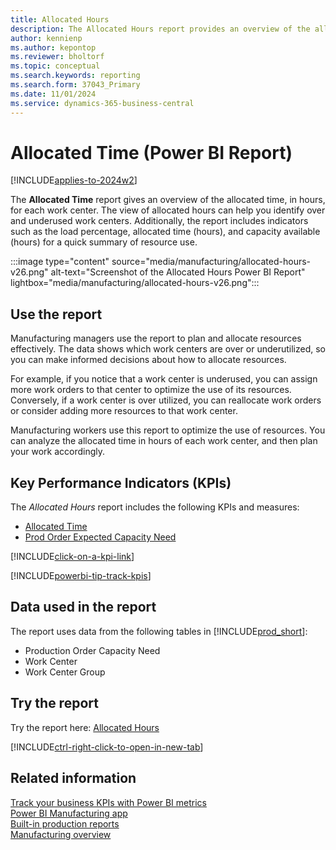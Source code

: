 ```yaml
---
title: Allocated Hours
description: The Allocated Hours report provides an overview of the allocated time, in hours, for each work center.
author: kennienp
ms.author: kepontop
ms.reviewer: bholtorf
ms.topic: conceptual
ms.search.keywords: reporting
ms.search.form: 37043_Primary
ms.date: 11/01/2024
ms.service: dynamics-365-business-central
---
```


# Allocated Time (Power BI Report)

[!INCLUDE[applies-to-2024w2](includes/applies-to-2024w2.md)]

The **Allocated Time** report gives an overview of the allocated time, in hours, for each work center. The view of allocated hours can help you identify over and underused work centers. Additionally, the report includes indicators such as the load percentage, allocated time (hours), and capacity available (hours) for a quick summary of resource use.

:::image type="content" source="media/manufacturing/allocated-hours-v26.png" alt-text="Screenshot of the Allocated Hours Power BI Report" lightbox="media/manufacturing/allocated-hours-v26.png":::

## Use the report

Manufacturing managers use the report to plan and allocate resources effectively. The data shows which work centers are over or underutilized, so you can make informed decisions about how to allocate resources.

For example, if you notice that a work center is underused, you can assign more work orders to that center to optimize the use of its resources. Conversely, if a work center is over utilized, you can reallocate work orders or consider adding more resources to that work center.

Manufacturing workers use this report to optimize the use of resources. You can analyze the allocated time in hours of each work center, and then plan your work accordingly.

## Key Performance Indicators (KPIs)

The *Allocated Hours* report includes the following KPIs and measures:

- [Allocated Time](manufacturing-powerbi-kpis.md#allocated-time)
- [Prod Order Expected Capacity Need](manufacturing-powerbi-kpis.md#prod-order-expected-capacity-need)

[!INCLUDE[click-on-a-kpi-link](includes/click-on-a-kpi-link.md)]

[!INCLUDE[powerbi-tip-track-kpis](includes/powerbi-tip-track-kpis.md)]

## Data used in the report

The report uses data from the following tables in [!INCLUDE[prod_short](includes/prod_short.md)]:

- Production Order Capacity Need
- Work Center
- Work Center Group

## Try the report

Try the report here: [Allocated Hours](https://businesscentral.dynamics.com?page=37043)

[!INCLUDE[ctrl-right-click-to-open-in-new-tab](includes/ctrl-right-click-to-open-in-new-tab.md)]

## Related information

[Track your business KPIs with Power BI metrics](track-kpis-with-power-bi-metrics.md)  
[Power BI Manufacturing app](manufacturing-powerbi-app.md)  
[Built-in production reports](production-reports.md)  
[Manufacturing overview](production-manage-manufacturing.md)
